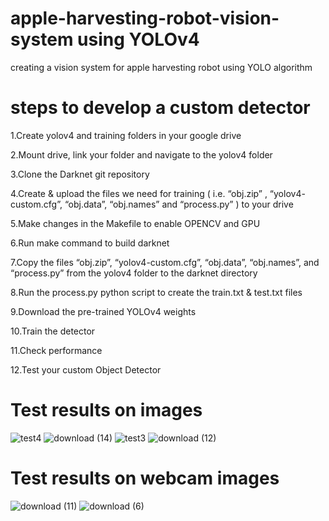 # apple-harvesting-robot-vision-system using YOLOv4
creating a vision system for apple harvesting robot using YOLO algorithm
# steps to develop a custom detector

1.Create yolov4 and training folders in your google drive

2.Mount drive, link your folder and navigate to the yolov4 folder

3.Clone the Darknet git repository

4.Create & upload the files we need for training ( i.e. “obj.zip” , “yolov4- custom.cfg”, “obj.data”, “obj.names” and “process.py” ) to your drive

5.Make changes in the Makefile to enable OPENCV and GPU

6.Run make command to build darknet

7.Copy the files “obj.zip”, “yolov4-custom.cfg”, “obj.data”, “obj.names”, and “process.py” from the yolov4 folder to the darknet directory

8.Run the process.py python script to create the train.txt & test.txt files

9.Download the pre-trained YOLOv4 weights

10.Train the detector

11.Check performance

12.Test your custom Object Detector

# Test results on images
![test4](https://user-images.githubusercontent.com/84291100/119716726-46221d00-be1a-11eb-92f3-283c6cdabd46.png)
![download (14)](https://user-images.githubusercontent.com/84291100/119716747-4de1c180-be1a-11eb-9ed3-ca0a8f76bb7f.png)
![test3](https://user-images.githubusercontent.com/84291100/119716768-533f0c00-be1a-11eb-8209-24dde8280820.png)
![download (12)](https://user-images.githubusercontent.com/84291100/119716817-6225be80-be1a-11eb-9a5a-99849cc0613c.png)

# Test results on webcam images
![download (11)](https://user-images.githubusercontent.com/84291100/119716958-8f726c80-be1a-11eb-8aec-34f000921e47.png)
![download (6)](https://user-images.githubusercontent.com/84291100/119716993-9bf6c500-be1a-11eb-966c-6469cfe3d1e0.png)


